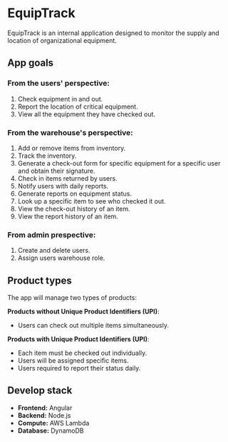 # EquipTrack

EquipTrack is an internal application designed to monitor the supply and location of organizational equipment.

## App goals

### From the users' perspective:

1. Check equipment in and out.
2. Report the location of critical equipment.
3. View all the equipment they have checked out.

### From the warehouse's perspective:

1. Add or remove items from inventory.
2. Track the inventory.
3. Generate a check-out form for specific equipment for a specific user and obtain their signature.
4. Check in items returned by users.
5. Notify users with daily reports.
6. Generate reports on equipment status.
7. Look up a specific item to see who checked it out.
8. View the check-out history of an item.
9. View the report history of an item.

### From admin prespective:

1. Create and delete users.
2. Assign users warehouse role.


## Product types
The app will manage two types of products:

**Products without Unique Product Identifiers (UPI)**:

- Users can check out multiple items simultaneously.

**Products with Unique Product Identifiers (UPI)**:

- Each item must be checked out individually.
- Users will be assigned specific items.
- Users required to report their status daily.


## Develop stack
- **Frontend:** Angular
- **Backend:** Node.js
- **Compute:** AWS Lambda
- **Database:** DynamoDB